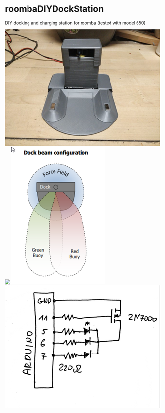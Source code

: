 # roombaDIYDockStation
DIY docking and charging station for roomba (tested with model 650)

![](pictures/pic1.jpg)
![](pictures/roombaDocking.gif)
![](pictures/beamConfiguration.png)
![](pictures/schema.jpg)

